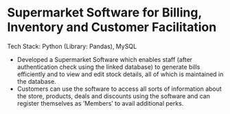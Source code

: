 # Supermarket Software for Billing, Inventory and Customer Facilitation
Tech Stack: Python (Library: Pandas), MySQL
- Developed a Supermarket Software which enables staff (after authentication check using the linked database) to generate bills efficiently and to view and edit stock details, all of which is maintained in the database.
- Customers can use the software to access all sorts of information about the store, products, deals and discounts using the software and can register themselves as ’Members’ to avail additional perks.
